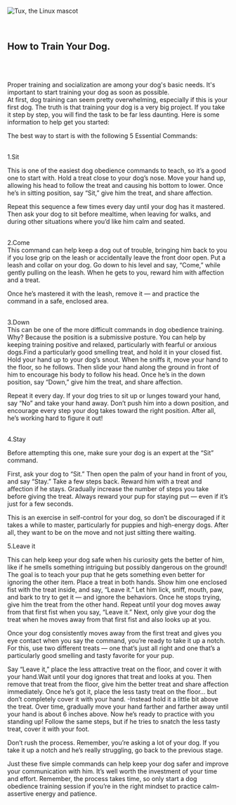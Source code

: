 ![Tux, the Linux mascot](/static/imgs/imgbg/post4user1catg1.jpg)

<br>

## **How to Train Your Dog.**

<br>
<br>

Proper training and socialization are among your dog's basic needs. It's important to start training your dog as soon as possible.
<br>
At first, dog training can seem pretty overwhelming, especially if this is your first dog. The truth is that training your dog is a very big project. If you take it step by step, you will find the task to be far less daunting. Here is some information to help get you started:
<br>

The best way to start is with the following 5 Essential Commands:

<br>
1.Sit

This is one of the easiest dog obedience commands to teach, so it’s a good one to start with.
Hold a treat close to your dog’s nose. Move your hand up, allowing his head to follow the treat and causing his bottom to lower. Once he’s in sitting position, say “Sit,” give him the treat, and share affection.

Repeat this sequence a few times every day until your dog has it mastered. Then ask your dog to sit before mealtime, when leaving for walks, and during other situations where you’d like him calm and seated.

<br>
2.Come
<br>
This command can help keep a dog out of trouble, bringing him back to you if you lose grip on the leash or accidentally leave the front door open. Put a leash and collar on your dog. Go down to his level and say, “Come,” while gently pulling on the leash. When he gets to you, reward him with affection and a treat.

Once he’s mastered it with the leash, remove it — and practice the command in a safe, enclosed area.

<br>
3.Down
<br>
This can be one of the more difficult commands in dog obedience training. Why? Because the position is a submissive posture. You can help by keeping training positive and relaxed, particularly with fearful or anxious dogs.Find a particularly good smelling treat, and hold it in your closed fist. Hold your hand up to your dog’s snout. When he sniffs it, move your hand to the floor, so he follows. Then slide your hand along the ground in front of him to encourage his body to follow his head. Once he’s in the down position, say “Down,” give him the treat, and share affection.

Repeat it every day. If your dog tries to sit up or lunges toward your hand, say “No” and take your hand away. Don’t push him into a down position, and encourage every step your dog takes toward the right position. After all, he’s working hard to figure it out!

<br>
4.Stay
<br>

Before attempting this one, make sure your dog is an expert at the “Sit” command.

First, ask your dog to “Sit.”
Then open the palm of your hand in front of you, and say “Stay.”
Take a few steps back. Reward him with a treat and affection if he stays.
Gradually increase the number of steps you take before giving the treat.
Always reward your pup for staying put — even if it’s just for a few seconds.

This is an exercise in self-control for your dog, so don’t be discouraged if it takes a while to master, particularly for puppies and high-energy dogs. After all, they want to be on the move and not just sitting there waiting.

5.Leave it

This can help keep your dog safe when his curiosity gets the better of him, like if he smells something intriguing but possibly dangerous on the ground! The goal is to teach your pup that he gets something even better for ignoring the other item. Place a treat in both hands. Show him one enclosed fist with the treat inside, and say, “Leave it.” Let him lick, sniff, mouth, paw, and bark to try to get it — and ignore the behaviors.
Once he stops trying, give him the treat from the other hand.
Repeat until your dog moves away from that first fist when you say, “Leave it.”
Next, only give your dog the treat when he moves away from that first fist and also looks up at you.

Once your dog consistently moves away from the first treat and gives you eye contact when you say the command, you’re ready to take it up a notch. For this, use two different treats — one that’s just all right and one that’s a particularly good smelling and tasty favorite for your pup.

Say “Leave it,” place the less attractive treat on the floor, and cover it with your hand.Wait until your dog ignores that treat and looks at you. Then remove that treat from the floor, give him  the better treat and share affection immediately. Once he’s got it, place the less tasty treat on the floor… but don’t completely cover it with your hand. -Instead hold it a little bit above the treat. Over time, gradually move your hand farther and farther away until your hand is about 6 inches above. Now he’s ready to practice with you standing up! Follow the same steps, but if he tries to snatch the less tasty treat, cover it with your foot.

Don’t rush the process. Remember, you’re asking a lot of your dog. If you take it up a notch and he’s really struggling, go back to the previous stage.

Just these five simple commands can help keep your dog safer and improve your communication with him. It’s well worth the investment of your time and effort. Remember, the process takes time, so only start a dog obedience training session if you’re in the right mindset to practice calm-assertive energy and patience.


